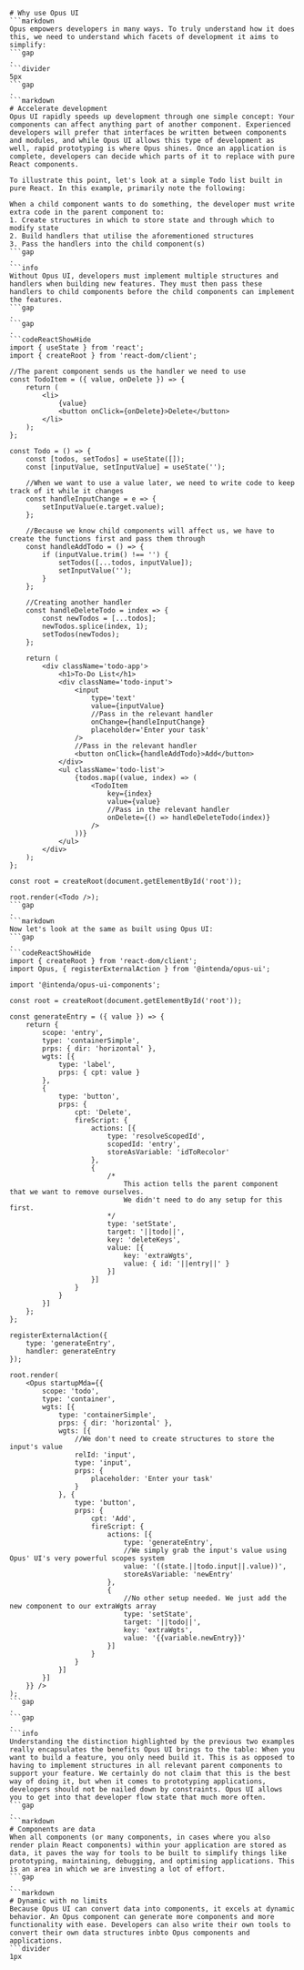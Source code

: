 ```mainHeading
# Why use Opus UI
```markdown
Opus empowers developers in many ways. To truly understand how it does this, we need to understand which facets of development it aims to simplify:
```gap
.
```divider
5px
```gap
.
```markdown
# Accelerate development
Opus UI rapidly speeds up development through one simple concept: Your components can affect anything part of another component. Experienced developers will prefer that interfaces be written between components and modules, and while Opus UI allows this type of development as well, rapid prototyping is where Opus shines. Once an application is complete, developers can decide which parts of it to replace with pure React components.

To illustrate this point, let's look at a simple Todo list built in pure React. In this example, primarily note the following:

When a child component wants to do something, the developer must write extra code in the parent component to:
1. Create structures in which to store state and through which to modify state
2. Build handlers that utilise the aforementioned structures
3. Pass the handlers into the child component(s)
```gap
.
```info
Without Opus UI, developers must implement multiple structures and handlers when building new features. They must then pass these handlers to child components before the child components can implement the features.
```gap
.
```gap
.
```codeReactShowHide
import { useState } from 'react';
import { createRoot } from 'react-dom/client';

//The parent component sends us the handler we need to use
const TodoItem = ({ value, onDelete }) => {
    return (
        <li>
            {value}
            <button onClick={onDelete}>Delete</button>
        </li>
    );
};

const Todo = () => {
    const [todos, setTodos] = useState([]);
    const [inputValue, setInputValue] = useState('');

    //When we want to use a value later, we need to write code to keep track of it while it changes
    const handleInputChange = e => {
        setInputValue(e.target.value);
    };

    //Because we know child components will affect us, we have to create the functions first and pass them through
    const handleAddTodo = () => {
        if (inputValue.trim() !== '') {
            setTodos([...todos, inputValue]);
            setInputValue('');
        }
    };

    //Creating another handler
    const handleDeleteTodo = index => {
        const newTodos = [...todos];
        newTodos.splice(index, 1);
        setTodos(newTodos);
    };

    return (
        <div className='todo-app'>
            <h1>To-Do List</h1>
            <div className='todo-input'>
                <input
                    type='text'
                    value={inputValue}
                    //Pass in the relevant handler
                    onChange={handleInputChange}
                    placeholder='Enter your task'
                />
                //Pass in the relevant handler
                <button onClick={handleAddTodo}>Add</button>
            </div>
            <ul className='todo-list'>
                {todos.map((value, index) => (
                    <TodoItem
                        key={index}
                        value={value}
                        //Pass in the relevant handler
                        onDelete={() => handleDeleteTodo(index)}
                    />
                ))}
            </ul>
        </div>
    );
};

const root = createRoot(document.getElementById('root'));

root.render(<Todo />);
```gap
.
```markdown
Now let's look at the same as built using Opus UI:
```gap
.
```codeReactShowHide
import { createRoot } from 'react-dom/client';
import Opus, { registerExternalAction } from '@intenda/opus-ui';

import '@intenda/opus-ui-components';

const root = createRoot(document.getElementById('root'));

const generateEntry = ({ value }) => {
    return {
        scope: 'entry',
        type: 'containerSimple',
        prps: { dir: 'horizontal' },
        wgts: [{
            type: 'label',
            prps: { cpt: value }
        },
        {
            type: 'button',
            prps: {
                cpt: 'Delete',
                fireScript: {
                    actions: [{
                        type: 'resolveScopedId',
                        scopedId: 'entry',
                        storeAsVariable: 'idToRecolor'
                    },
                    {
                        /*
                            This action tells the parent component that we want to remove ourselves.
                            We didn't need to do any setup for this first.
                        */
                        type: 'setState',
                        target: '||todo||',
                        key: 'deleteKeys',
                        value: [{
                            key: 'extraWgts',
                            value: { id: '||entry||' }
                        }]
                    }]
                }
            }
        }]
    };
};

registerExternalAction({
    type: 'generateEntry',
    handler: generateEntry
});

root.render(
    <Opus startupMda={{
        scope: 'todo',
        type: 'container',
        wgts: [{
            type: 'containerSimple',
            prps: { dir: 'horizontal' },
            wgts: [{
                //We don't need to create structures to store the input's value
                relId: 'input',
                type: 'input',
                prps: {
                    placeholder: 'Enter your task'
                }
            }, {
                type: 'button',
                prps: {
                    cpt: 'Add',
                    fireScript: {
                        actions: [{
                            type: 'generateEntry',
                            //We simply grab the input's value using Opus' UI's very powerful scopes system
                            value: '((state.||todo.input||.value))',
                            storeAsVariable: 'newEntry'
                        },
                        {
                            //No other setup needed. We just add the new component to our extraWgts array
                            type: 'setState',
                            target: '||todo||',
                            key: 'extraWgts',
                            value: '{{variable.newEntry}}'
                        }]
                    }
                }
            }]
        }]
    }} />
);
```gap
.
```gap
.
```info
Understanding the distinction highlighted by the previous two examples really encapsulates the benefits Opus UI brings to the table: When you want to build a feature, you only need build it. This is as opposed to having to implement structures in all relevant parent components to support your feature. We certainly do not claim that this is the best way of doing it, but when it comes to prototyping applications, developers should not be nailed down by constraints. Opus UI allows you to get into that developer flow state that much more often.
```gap
.
```markdown
# Components are data
When all components (or many components, in cases where you also render plain React components) within your application are stored as data, it paves the way for tools to be built to simplify things like prototyping, maintaining, debugging, and optimising applications. This is an area in which we are investing a lot of effort.
```gap
.
```markdown
# Dynamic with no limits
Because Opus UI can convert data into components, it excels at dynamic behavior. An Opus component can generate more components and more functionality with ease. Developers can also write their own tools to convert their own data structures inbto Opus components and applications.
```divider
1px
